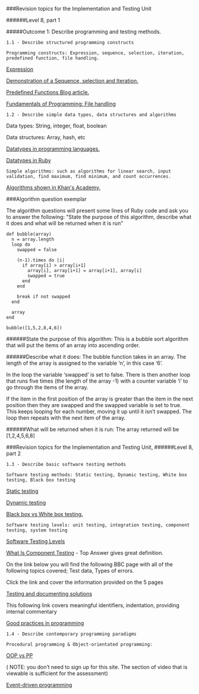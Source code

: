 ###Revision topics for the Implementation and Testing Unit

######Level 8, part 1


#####Outcome 1: Describe programming and testing methods.

```
1.1 - Describe structured programming constructs

Programming constructs: Expression, sequence, selection, iteration, predefined function, file handling.

```

[Expression](http://bit.ly/1K4xIrC)

[Demonstration of a Sequence, selection and Iteration.](https://prezi.com/tvoflvm-1xf_/p3-explain-sequence-selection-and-iteration-as-used-in-computing/)

[Predefined Functions Blog article.](http://proceduralprogrammingblog.weebly.com/procedural-programming-blog/predefined-functions)

[Fundamentals of Programming: File handling ](https://en.wikibooks.org/wiki/A-level_Computing_2009/AQA/Problem_Solving,_Programming,_Data_Representation_and_Practical_Exercise/Fundamentals_of_Programming/File_handling)


```
1.2 - Describe simple data types, data structures and algorithms
```
Data types: String, integer, float, boolean  

Data structures: Array, hash, etc

[Datatypes in programming languages.](http://study.com/academy/lesson/data-types-in-programming-numbers-strings-and-others.html)

[Datatypes in Ruby](http://code.tutsplus.com/tutorials/ruby-for-newbies-variables-datatypes-and-files--net-15709)


```
Simple algorithms: such as algorithms for linear search, input validation, find maximum, find minimum, and count occurrences.
```
[Algorithms shown in Khan's Academy.](https://www.khanacademy.org/computing/computer-science/algorithms)


###Algorithm question exemplar

The algorithm questions will present some lines of Ruby code and ask you to answer the following:  “State the purpose of this algorithm, describe what it does and what will be returned when it is run”

```
def bubble(array)
  n = array.length
  loop do
    swapped = false

    (n-1).times do |i|
      if array[i] > array[i+1]
        array[i], array[i+1] = array[i+1], array[i]
        swapped = true
      end
    end

    break if not swapped
  end

  array
end

bubble([1,5,2,8,4,6])
```

######State the purpose of this algorithm:
This is a bubble sort algorithm that will put the items of an array into ascending order.

######Describe what it does:
The bubble function takes in an array.  The length of the array is assigned to the variable ‘n’, in this case ‘6’.

In the loop the variable ‘swapped’ is set to false.  There is then another loop that runs five times (the length of the array -1) with a counter variable ‘i’ to go through the items of the array.  

If the item in the first position of the array is greater than the item in the next position then they are swapped and the swapped variable is set to true. This keeps looping for each number, moving it up until it isn’t swapped.  The loop then repeats with the next item of the array.

######What will be returned when it is run:
The array returned will be [1,2,4,5,6,8]



###Revision topics for the Implementation and Testing Unit,
######Level 8, part 2

```
1.3 - Describe basic software testing methods

Software testing methods: Static testing, Dynamic testing, White box testing, Black box testing
```
[Static testing](http://whatis.techtarget.com/definition/static-testing)

[Dynamic testing](http://whatis.techtarget.com/definition/dynamic-testing)

[Black box vs White box testing.](http://technologyconversations.com/2013/12/11/black-box-vs-white-box-testing/)

```
Software testing levels: unit testing, integration testing, component testing, system testing
```

[Software Testing Levels](http://softwaretestingfundamentals.com/software-testing-levels/)

[What Is Component Testing](https://sqa.stackexchange.com/questions/12630/what-is-component-testing-and-how-to-write-component-test-cases) - Top Answer gives great definition.

On the link below you will find the following BBC page with all of the following topics covered; Test data, Types of errors.

Click the link and cover the information provided on the 5 pages

[Testing and documenting solutions](http://www.bbc.co.uk/education/guides/zpqpn39/revision/1)

This  following link covers meaningful identifiers, indentation, providing internal commentary


[Good practices in programming](http://www.bbc.co.uk/education/guides/zpqpn39/revision/3)

```
1.4 - Describe contemporary programming paradigms

Procedural programming & Object-orientated programming:
```
[OOP vs PP](http://study.com/academy/lesson/object-oriented-programming-vs-procedural-programming.html)

 ( NOTE: you don’t need to sign up for this site. The section of video that is viewable is sufficient for the assessment)


[Event-driven programming](http://www.ask.com/technology/event-driven-programming-5a6e99edd7b883f2)

